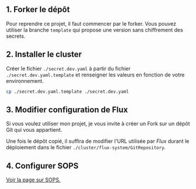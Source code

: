 ﻿## 1. Forker le dépôt

Pour reprendre ce projet, il faut commencer par le forker. Vous pouvez utiliser la branche `template` qui propose une version sans chiffrement des secrets. 

## 2. Installer le cluster

Créer le fichier `./secret.dev.yaml` à partir du fichier `./secret.dev.yaml.template` et renseigner les valeurs en fonction de votre environnement.

```bash
cp ./secret.dev.yaml.template ./secret.dev.yaml
```

## 3. Modifier configuration de Flux
Si vous voulez utiliser mon projet, je vous invite à créer un Fork sur un dépôt Git qui vous appartient.

Une fois le dépôt copié, il suffira de modifier l'URL utilisée par *Flux* durant le déploiement dans le fichier `./cluster/flux-system/GitRepository`.

## 4. Configurer SOPS

[Voir la page sur SOPS.](https://qjoly.github.io/GitOps/sops/)